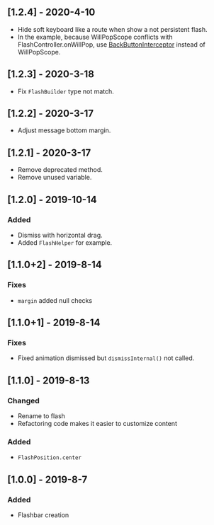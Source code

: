 ## [1.2.4] - 2020-4-10

- Hide soft keyboard like a route when show a not persistent flash.
- In the example, because WillPopScope conflicts with FlashController.onWillPop, use [BackButtonInterceptor](https://pub.dev/packages/back_button_interceptor) instead of WillPopScope.

## [1.2.3] - 2020-3-18

- Fix `FlashBuilder` type not match.

## [1.2.2] - 2020-3-17

- Adjust message bottom margin.

## [1.2.1] - 2020-3-17

- Remove deprecated method.
- Remove unused variable. 

## [1.2.0] - 2019-10-14

### Added
- Dismiss with horizontal drag.
- Added `FlashHelper` for example. 

## [1.1.0+2] - 2019-8-14

### Fixes
- `margin` added null checks 

## [1.1.0+1] - 2019-8-14

### Fixes
- Fixed animation dismissed but `dismissInternal()` not called.

## [1.1.0] - 2019-8-13

### Changed
- Rename to flash
- Refactoring code makes it easier to customize content

### Added
- `FlashPosition.center`

## [1.0.0] - 2019-8-7

### Added
- Flashbar creation
